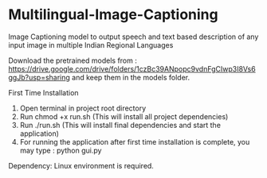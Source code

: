 # Multilingual-Image-Captioning
Image Captioning model to output speech and text based description of any input image in multiple Indian Regional Languages

Download the pretrained models from : https://drive.google.com/drive/folders/1czBc39ANpopc9vdnFgCIwp3I8Vs6ggJb?usp=sharing and keep them in the models folder.

First Time Installation
1. Open terminal in project root directory
2. Run chmod +x run.sh (This will install all project dependencies)
3. Run ./run.sh (This will install final dependencies and start the application)
4. For running the application after first time installation is complete, you may type  : python gui.py

Dependency: Linux environment is required.

